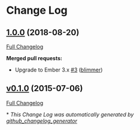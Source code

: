 # Change Log

## [1.0.0](https://github.com/blimmer/ember-cli-shrug/tree/1.0.0) (2018-08-20)

[Full Changelog](https://github.com/blimmer/ember-cli-shrug/compare/v0.1.0...1.0.0)

**Merged pull requests:**

- Upgrade to Ember 3.x [\#3](https://github.com/blimmer/ember-cli-shrug/pull/3) ([blimmer](https://github.com/blimmer))

## [v0.1.0](https://github.com/blimmer/ember-cli-shrug/tree/v0.1.0) (2015-07-06)

[Full Changelog](https://github.com/blimmer/ember-cli-shrug/compare/ff0eddb0bc24e772ad9b38668edfb3af5077a415...v0.1.0)



\* *This Change Log was automatically generated by [github_changelog_generator](https://github.com/skywinder/Github-Changelog-Generator)*